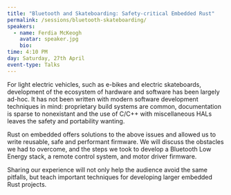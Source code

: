 ```yaml
---
title: "Bluetooth and Skateboarding: Safety-critical Embedded Rust"
permalink: /sessions/bluetooth-skateboarding/
speakers: 
  - name: Ferdia McKeogh
    avatar: speaker.jpg
    bio: 
time: 4:10 PM
day: Saturday, 27th April
event-type: Talks
---
```


For light electric vehicles, such as e-bikes and electric skateboards, development of the ecosystem of hardware and software has been largely ad-hoc. It has not been written with modern software development techniques in mind: proprietary build systems are common, documentation is sparse to nonexistant and the use of C/C++ with miscellaneous HALs leaves the safety and portability wanting.

Rust on embedded offers solutions to the above issues and allowed us to write reusable, safe and performant firmware. We will discuss the obstacles we had to overcome, and the steps we took to develop a Bluetooth Low Energy stack, a remote control system, and motor driver firmware.

Sharing our experience will not only help the audience avoid the same pitfalls, but teach important techniques for developing larger embedded Rust projects.
